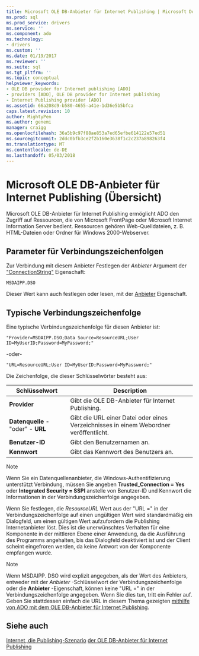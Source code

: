 ```yaml
---
title: Microsoft OLE DB-Anbieter für Internet Publishing | Microsoft Docs
ms.prod: sql
ms.prod_service: drivers
ms.service: ''
ms.component: ado
ms.technology:
- drivers
ms.custom: ''
ms.date: 01/19/2017
ms.reviewer: ''
ms.suite: sql
ms.tgt_pltfrm: ''
ms.topic: conceptual
helpviewer_keywords:
- OLE DB provider for Internet publishing [ADO]
- providers [ADO], OLE DB provider for Internet publishing
- Internet Publishing provider [ADO]
ms.assetid: 66a208d9-b580-4655-a41e-1d36e5b5bfca
caps.latest.revision: 10
author: MightyPen
ms.author: genemi
manager: craigg
ms.openlocfilehash: 36a5b9c97f88ae853a7ed65efbe614122e57ed51
ms.sourcegitcommit: 2ddc0bfb3ce2f2b160e3638f1c2c237a898263f4
ms.translationtype: MT
ms.contentlocale: de-DE
ms.lasthandoff: 05/03/2018
---
```

# <a name="microsoft-ole-db-provider-for-internet-publishing-overview"></a>Microsoft OLE DB-Anbieter für Internet Publishing (Übersicht)
Microsoft OLE DB-Anbieter für Internet Publishing ermöglicht ADO den Zugriff auf Ressourcen, die von Microsoft FrontPage oder Microsoft Internet Information Server bedient. Ressourcen gehören Web-Quelldateien, z. B. HTML-Dateien oder Ordner für Windows 2000-Webserver.

## <a name="connection-string-parameters"></a>Parameter für Verbindungszeichenfolgen
 Zur Verbindung mit diesem Anbieter Festlegen der *Anbieter* Argument der ["ConnectionString"](../../../ado/reference/ado-api/connectionstring-property-ado.md) Eigenschaft:

```
MSDAIPP.DSO
```

 Dieser Wert kann auch festlegen oder lesen, mit der [Anbieter](../../../ado/reference/ado-api/provider-property-ado.md) Eigenschaft.

## <a name="typical-connection-string"></a>Typische Verbindungszeichenfolge
 Eine typische Verbindungszeichenfolge für diesen Anbieter ist:

```
"Provider=MSDAIPP.DSO;Data Source=ResourceURL;User ID=MyUserID;Password=MyPassword;"
```

 -oder-

```
"URL=ResourceURL;User ID=MyUserID;Password=MyPassword;"
```

 Die Zeichenfolge, die dieser Schlüsselwörter besteht aus:

|Schlüsselwort|Description|
|-------------|-----------------|
|**Provider**|Gibt die OLE DB-Anbieter für Internet Publishing.|
|**Datenquelle** -"oder" - **URL**|Gibt die URL einer Datei oder eines Verzeichnisses in einem Webordner veröffentlicht.|
|**Benutzer-ID**|Gibt den Benutzernamen an.|
|**Kennwort**|Gibt das Kennwort des Benutzers an.|

> [!NOTE]
>  Wenn Sie ein Datenquellenanbieter, die Windows-Authentifizierung unterstützt Verbindung, müssen Sie angeben **Trusted_Connection = Yes** oder **Integrated Security = SSPI** anstelle von Benutzer-ID und Kennwort die Informationen in der Verbindungszeichenfolge angegeben.

 Wenn Sie festlegen, die *ResourceURL* Wert aus der "URL =" in der Verbindungszeichenfolge auf einen ungültigen Wert wird standardmäßig ein Dialogfeld, um einen gültigen Wert aufzufordern die Publishing Internetanbieter löst. Dies ist die unerwünschtes Verhalten für eine Komponente in der mittleren Ebene einer Anwendung, da die Ausführung des Programms angehalten, bis das Dialogfeld deaktiviert ist und der Client scheint eingefroren werden, da keine Antwort von der Komponente empfangen wurde.

> [!NOTE]
>  Wenn MSDAIPP. DSO wird explizit angegeben, als der Wert des Anbieters, entweder mit der *Anbieter* -Schlüsselwort der Verbindungszeichenfolge oder die **Anbieter** -Eigenschaft, können keine "URL =" in der Verbindungszeichenfolge angegeben. Wenn Sie dies tun, tritt ein Fehler auf. Geben Sie stattdessen einfach die URL in diesem Thema gezeigten [mithilfe von ADO mit dem OLE DB-Anbieter für Internet Publishing](../../../ado/guide/data/the-ole-db-provider-for-internet-publishing.md).

## <a name="see-also"></a>Siehe auch
 [Internet, die Publishing-Szenario](../../../ado/guide/data/internet-publishing-scenario.md) [der OLE DB-Anbieter für Internet Publishing](../../../ado/guide/data/the-ole-db-provider-for-internet-publishing.md)
